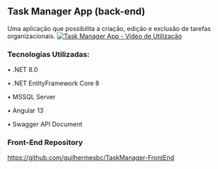## Task Manager App (back-end)

Uma aplicação que possibilita a criação, edição e exclusão de tarefas organizacionais.
[![Task Manager App - Vídeo de Utilização](https://i.imgur.com/2tqbuae.png)](https://www.youtube.com/watch?v=wTOvq8NqKI8)

### Tecnologias Utilizadas:
• .NET 8.0

• .NET EntityFramework Core 8

• MSSQL Server

• Angular 13

• Swagger API Document

### Front-End Repository
https://github.com/guilhermesbc/TaskManager-FrontEnd
